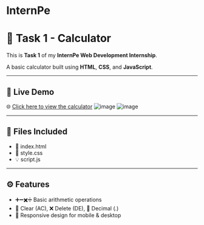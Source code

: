 # InternPe
# 🧮 Task 1 - Calculator

This is **Task 1** of my **InternPe Web Development Internship**.

A basic calculator built using **HTML**, **CSS**, and **JavaScript**.

---

## 🔗 Live Demo
🌐 [Click here to view the calculator](https://github.com/s-s-shriram/InternPe-Task1-CALCULATOR/blob/main/Task1%20Calculator-SCREENRECORD%20.mp4)
![image](https://github.com/user-attachments/assets/80b013f5-20c4-4c49-a046-aa23fdb2920d)
![image](https://github.com/user-attachments/assets/6b44c366-b392-4c5d-94e0-49f0821e7522)


---

## 📁 Files Included
- 📄 index.html  
- 🎨 style.css  
- 💡 script.js

---

## ⚙️ Features
- ➕➖✖️➗ Basic arithmetic operations  
- 🧹 Clear (AC), ❌ Delete (DE), 🔘 Decimal (.)  
- 📱 Responsive design for mobile & desktop

